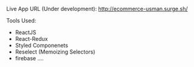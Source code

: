 Live App URL (Under development):  http://ecommerce-usman.surge.sh/

Tools Used:
- ReactJS
- React-Redux
- Styled Componenets
- Reselect (Memoizing Selectors)
- firebase
....
